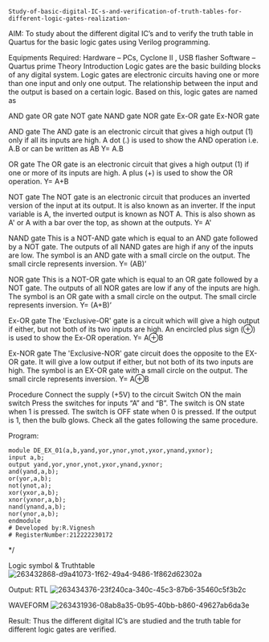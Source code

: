 ```
Study-of-basic-digital-IC-s-and-verification-of-truth-tables-for-different-logic-gates-realization-
```
AIM: To study about the different digital IC’s and to verify the truth table in Quartus for the basic logic gates using Verilog programming.

Equipments Required: Hardware – PCs, Cyclone II , USB flasher Software – Quartus prime Theory Introduction Logic gates are the basic building blocks of any digital system. Logic gates are electronic circuits having one or more than one input and only one output. The relationship between the input and the output is based on a certain logic. Based on this, logic gates are named as

AND gate OR gate NOT gate NAND gate NOR gate Ex-OR gate Ex-NOR gate

AND gate The AND gate is an electronic circuit that gives a high output (1) only if all its inputs are high. A dot (.) is used to show the AND operation i.e. A.B or can be written as AB
Y= A.B

OR gate The OR gate is an electronic circuit that gives a high output (1) if one or more of its inputs are high. A plus (+) is used to show the OR operation.
Y= A+B

NOT gate The NOT gate is an electronic circuit that produces an inverted version of the input at its output. It is also known as an inverter. If the input variable is A, the inverted output is known as NOT A. This is also shown as A' or A with a bar over the top, as shown at the outputs.
Y= A'

NAND gate This is a NOT-AND gate which is equal to an AND gate followed by a NOT gate. The outputs of all NAND gates are high if any of the inputs are low. The symbol is an AND gate with a small circle on the output. The small circle represents inversion.
Y= (AB)’

NOR gate This is a NOT-OR gate which is equal to an OR gate followed by a NOT gate. The outputs of all NOR gates are low if any of the inputs are high. The symbol is an OR gate with a small circle on the output. The small circle represents inversion.
Y= (A+B)’

Ex-OR gate The 'Exclusive-OR' gate is a circuit which will give a high output if either, but not both of its two inputs are high. An encircled plus sign (⊕) is used to show the Ex-OR operation.
Y= A⊕B

Ex-NOR gate The 'Exclusive-NOR' gate circuit does the opposite to the EX-OR gate. It will give a low output if either, but not both of its two inputs are high. The symbol is an EX-OR gate with a small circle on the output. The small circle represents inversion.
Y= A⊕B

Procedure Connect the supply (+5V) to the circuit Switch ON the main switch Press the switches for inputs “A” and “B”. The switch is ON state when 1 is pressed. The switch is OFF state when 0 is pressed. If the output is 1, then the bulb glows. Check all the gates following the same procedure.

Program:
```
module DE_EX_01(a,b,yand,yor,ynor,ynot,yxor,ynand,yxnor);
input a,b;
output yand,yor,ynor,ynot,yxor,ynand,yxnor;
and(yand,a,b);
or(yor,a,b);
not(ynot,a);
xor(yxor,a,b);
xnor(yxnor,a,b);
nand(ynand,a,b);
nor(ynor,a,b);
endmodule
# Developed by:R.Vignesh
# RegisterNumber:212222230172
```
*/

Logic symbol & Truthtable
![263432868-d9a41073-1f62-49a4-9486-1f862d62302a](https://github.com/VigneshR2005/Study-of-basic-digital-IC-s-and-verification-of-truth-tables-for-different-logic-gates-realization-/assets/119401246/3f8270c1-d519-450c-8557-a89b9ee1368d)

Output: RTL
![263434376-23f240ca-340c-45c3-87b6-35460c5f3b2c](https://github.com/VigneshR2005/Study-of-basic-digital-IC-s-and-verification-of-truth-tables-for-different-logic-gates-realization-/assets/119401246/dcb43712-eb05-4581-a13e-be1d6c549885)

WAVEFORM
![263431936-08ab8a35-0b95-40bb-b860-49627ab6da3e](https://github.com/VigneshR2005/Study-of-basic-digital-IC-s-and-verification-of-truth-tables-for-different-logic-gates-realization-/assets/119401246/4b2b5d29-c9be-4217-89e7-7287358f320b)

Result: Thus the different digital IC’s are studied and the truth table for different logic gates are verified.


